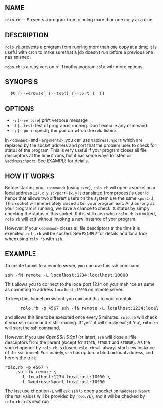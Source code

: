 ## NAME

  `rolo.rb` -- Prevents a program from running more than one copy at a time

## DESCRIPTION

  `rolo.rb` prevents a program from running more than one copy at a time;
   it is useful with cron to make sure that a job doesn't run before a
   previous one has finished.

   `robo.rb` is a ruby version of Timothy program `solo` with more options.

## SYNOPSIS

<pre>
  $0 [--verbose] [--test] [--port <port_number>] <command> [<arguments>]
</pre>

## OPTIONS

  * `-v` (`--verbose`)  print verbose message
  * `-t` (`--test`)     test of program is running. Don't execute any command.
  * `-p` (`--port`)     specify the port on which the rolo listens

  In `<command>` and `<arguments>`, you can use `%address`, `%port` which
  are replaced by the socket address and port that the problem uses to
  check for status of the program. This is very useful if your program
  closes all file descriptors at the time it runs, but it has some ways
  to listen on `%address:%port`. See EXAMPLE for details.

## HOW IT WORKS

  Before starting your `<command>` (using `exec`), `rolo.rb` will open a
  socket on a local address `127.x.y.1:<port>` (`x.y` is translated
  from process's user id hence that allows two different users on the
  system use the same `<port>`.)  This socket will immediately closed
  after your program exit. And as long as your program is running, we
  have a chance to check its status by simply checking the status of
  this socket. If it is still open when `rolo.rb` is invoked, `rolo.rb`
  will exit without invoking a new instance of your program.

  However, if your `<command>` closes all file descriptors at the time it
  is executed, `rolo.rb` will be sucked. See `EXAMPLE` for details and for
  a trick when using `rolo.rb` with `ssh`.

## EXAMPLE

  To create tunnel to a remote server, you can use this ssh command

<pre>
ssh -fN remote -L localhost:1234:localhost:10000
</pre>

  This allows you to connect to the local port 1234 on your mahince
  as same as conneting to address `localhost:10000` on remote server.

  To keep this tunnel persistent, you can add this to your crontab

<pre>
      rolo.rb -p 4567 ssh -fN remote -L localhost:1234:localhost:10000
</pre>

  and allows this line to be executed once every 5 minutes. `rolo.rb`
  will check if your ssh command is still running. If 'yes', it will
  simply exit; if 'no', `rolo.rb` will start the ssh command.

  However, if you use *OpenSSH 5.9p1* (or later), `ssh` will close all file
  descriptors from the parent (except for `STDIN`, `STDOUT` and `STDERR`).
  As the socket opened by `rolo.rb` is closed, `rolo.rb` will always
  start new instance of the `ssh` tunnel. Fortunately, `ssh` has option
  to bind on local address, and here is the trick
<pre>
rolo.rb -p 4567 \
    ssh -fN remote \
      -L localhost:1234:localhost:10000 \
      -L %address:%port:localhost:10000
</pre>

  The last use of option `-L` will ask `ssh` to open a socket on
  `%address:%port` (the real values will be provided by `rolo.rb`),
  and it will be checked by `rolo.rb` in its next run.
